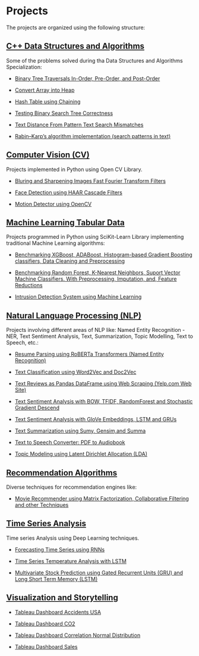 # Projects

The projects are organized using the following structure:

## <u>C++ Data Structures and Algorithms</u>
  
  Some of the problems solved during tha Data Structures and Algorithms Specialization:
  - <p><a href="https://github.com/jjjjlira/ProjectReports/tree/main/Data_Structures_and_Algorithms/CPP_Binary_Tree_Traversals_In_Pre_Post_Order">Binary Tree Traversals In-Order, Pre-Order, and Post-Order</a></p>
  - <p><a href="https://github.com/jjjjlira/ProjectReports/tree/main/Data_Structures_and_Algorithms/CPP_Convert_Array_into_Heap">Convert Array into Heap</a></p>
  - <p><a href="https://github.com/jjjjlira/ProjectReports/tree/main/Data_Structures_and_Algorithms/CPP_Hash_Table_using_Chaining">Hash Table using Chaining</a></p>
  - <p><a href="https://github.com/jjjjlira/ProjectReports/tree/main/Data_Structures_and_Algorithms/CPP_Testing_Binary_Search_Tree_Correctness">Testing Binary Search Tree Correctness</a></p>

  - <p><a href="https://github.com/jjjjlira/ProjectReports/tree/main/Data_Structures_and_Algorithms/CPP_Text_Distance_From_Pattern_Text_Search_Mismatches">Text Distance From Pattern Text Search Mismatches</a></p>

  - <p><a href="https://github.com/jjjjlira/ProjectReports/tree/main/Data_Structures_and_Algorithms/CPP_Hash_Substring_Rabin%E2%80%93Karp_Algorithm">Rabin–Karp’s algorithm implementation (search patterns in text)</a></p>


## <u>Computer Vision (CV)</u>
  
  Projects implemented in Python using Open CV Library.

  - <p><a href="https://github.com/jjjjlira/ProjectReports/tree/main/Computer%20Vision/CV_Bluring_Sharpening_Images_Fast_Fourier_Transform_Filters">Bluring and Sharpening Images Fast Fourier Transform Filters</a></p>
  - <p><a href="https://github.com/jjjjlira/ProjectReports/tree/main/Computer%20Vision/CV_Face_Detection_using_HAAR_Cascade_Filters">Face Detection using HAAR Cascade Filters</a></p>
   - <p><a href="https://github.com/jjjjlira/ProjectReports/tree/main/Computer%20Vision/CV_Motion%20Detector%20using%20OpenCV">Motion Detector using OpenCV</a></p>
## <u>Machine Learning Tabular Data</u> 
  
  Projects programmed in Python using SciKit-Learn Library implementing traditional Machine Learning algorithms:


  - <p><a href="https://github.com/jjjjlira/ProjectReports/tree/main/Machine%20Learning%20Tabular%20Data%20(ML)/ML_Customer%20Classification%20Preprocessing%2C%20Imputation%2C%20Feature%20Reductions">Benchmarking XGBoost, ADABoost, Histogram-based Gradient Boosting classifiers, Data Cleaning and Preprocessing</a></p>
  - <p><a href="https://github.com/jjjjlira/ProjectReports/tree/main/Machine%20Learning%20Tabular%20Data%20(ML)/ML_Benchmarking_ML_Algorithms_Data_Cleaning_Preprocessing">Benchmarking Random Forest, K-Nearest Neighbors, Suport Vector Machine Classifiers. With Preprocessing, Imputation, and, Feature Reductions </a></p>
  - <p><a href="https://github.com/jjjjlira/ProjectReports/tree/main/Machine%20Learning%20Tabular%20Data%20(ML)/ML_Intrusion_Detection_System_using_ML">Intrusion Detection System using Machine Learning</a></p>

## <u>Natural Language Processing (NLP)</u>
  
  Projects involving different areas of NLP like: Named Entity Recognition - NER, Text Sentiment Analysis, Text, Summarization, Topic Modelling, Text to Speech, etc.:

  - <p><a href="https://github.com/jjjjlira/ProjectReports/tree/main/Natural%20Language%20Processing%20(NLP)/NLP_Resume_Parsing_using_RoBERTa_Transformers_Named_Entity_Recognition">Resume Parsing using RoBERTa Transformers (Named Entity Recognition)</a></p>
  - <p><a href="https://github.com/jjjjlira/ProjectReports/tree/main/Natural%20Language%20Processing%20(NLP)/NLP_Text_Classification_Word2Vec_and_Doc2Vec">Text Classification using Word2Vec and Doc2Vec</a></p>
  - <p><a href="https://github.com/jjjjlira/ProjectReports/tree/main/Natural%20Language%20Processing%20(NLP)/NLP_Text_Review_Web_Scraping">Text Reviews as Pandas DataFrame using Web Scraping (Yelp.com Web Site)</a></p>
  - <p><a href="https://github.com/jjjjlira/ProjectReports/tree/main/Natural%20Language%20Processing%20(NLP)/NLP_Text_Sentiment_Analysis_LSTM_GRU">Text Sentiment Analysis with BOW, TFIDF, RandomForest and Stochastic Gradient Descend</a></p>
  - <p><a href="https://github.com/jjjjlira/ProjectReports/tree/main/Natural%20Language%20Processing%20(NLP)/NLP_Text_Sentiment_Analysis_LSTM_GRU">Text Sentiment Analysis with GloVe Embeddings, LSTM and GRUs</a></p>
  - <p><a href="https://github.com/jjjjlira/ProjectReports/tree/main/Natural%20Language%20Processing%20(NLP)/NLP_Text_Summarization_Sumy_Gensim_Summa">Text Summarization using Sumy, Gensim,and Summa</a></p>
  - <p><a href="https://github.com/jjjjlira/ProjectReports/tree/main/Natural%20Language%20Processing%20(NLP)/NLP_Text_to_Speech_Convert_PDF_to_Audiobook">Text to Speech Converter: PDF to Audiobook</a></p>  
  - <p><a href="https://github.com/jjjjlira/ProjectReports/tree/main/Natural%20Language%20Processing%20(NLP)/NLP_Topic_Modeling_Latent_Dirichlet_Allocation">Topic Modeling using Latent Dirichlet Allocation (LDA) </a></p> 

## <u>Recommendation Algorithms</u>
  
  Diverse techniques for recommendation engines like:

  - <p><a href="https://github.com/jjjjlira/ProjectReports/tree/main/Recommender%20Algorithms%20(REC)/REC_Movie%20Recommender_Matrix_Factorization_and_other_Techniques">Movie Recommender using Matrix Factorization, Collaborative Filtering and other Techniques </a></p>

## <u>Time Series Analysis</u>
  
  Time series Analysis using Deep Learning techniques.
  - <p><a href="https://github.com/jjjjlira/ProjectReports/tree/main/Time%20Series%20Analysis%20(TIME)/TIME_Forecasting_Time_Series_using_RNNs">Forecasting Time Series using RNNs</a></p> 
  - <p><a href="https://github.com/jjjjlira/ProjectReports/tree/main/Time%20Series%20Analysis%20(TIME)/TIME_Temperature%20Forecast_Univariate_Analysis_LSTM">Time Series Temperature Analysis with LSTM</a></p> 
  - <p><a href="https://github.com/jjjjlira/ProjectReports/tree/main/Time%20Series%20Analysis%20(TIME)/TIME_Stock_Prediction_Multivariate_Analysis_GRU_LSTM">Multivariate Stock Prediction using Gated Recurrent Units (GRU) and Long Short Term Memory (LSTM)</a></p> 



## <u>Visualization and Storytelling </u>

- <p><a href="https://github.com/jjjjlira/ProjectReports/tree/main/Visualizations/Tableau_Dashboard_Accidents_USA">Tableau Dashboard Accidents USA</a></p>
- <p><a href="https://github.com/jjjjlira/ProjectReports/tree/main/Visualizations/Tableau_Dashboard_CO2">Tableau Dashboard CO2</a></p>
- <p><a href="https://github.com/jjjjlira/ProjectReports/tree/main/Visualizations/Tableau_Dashboard_Correlation_Normal_Distribution">Tableau Dashboard Correlation Normal Distribution</a></p>
- <p><a href="https://github.com/jjjjlira/ProjectReports/tree/main/Visualizations/Tableau_Dashboard_Sales">Tableau Dashboard Sales</a></p>

  
  









